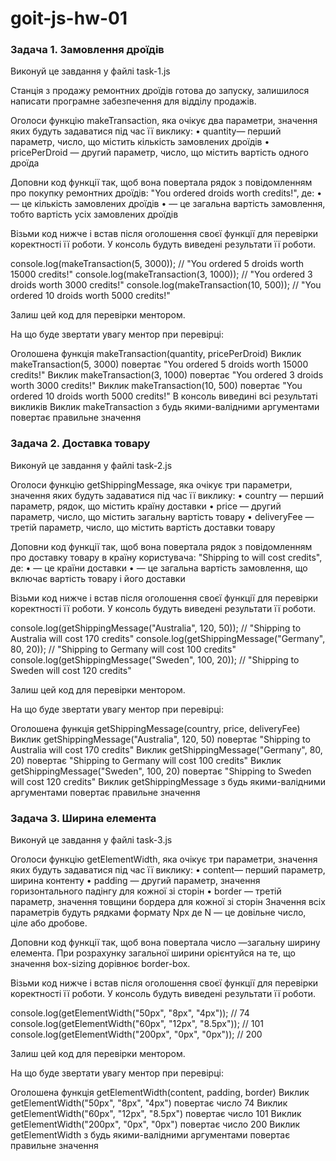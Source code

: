 # goit-js-hw-01

### Задача 1. Замовлення дроїдів

Виконуй це завдання у файлі task-1.js

Станція з продажу ремонтних дроїдів готова до запуску, залишилося написати
програмне забезпечення для відділу продажів.

Оголоси функцію makeTransaction, яка очікує два параметри, значення яких будуть
задаватися під час її виклику: • quantity— перший параметр, число, що містить
кількість замовлених дроїдів • pricePerDroid — другий параметр, число, що
містить вартість одного дроїда

Доповни код функції так, щоб вона повертала рядок з повідомленням про покупку
ремонтних дроїдів: "You ordered <quantity> droids worth <totalPrice> credits!",
де: • <quantity> — це кількість замовлених дроїдів • <totalPrice> — це загальна
вартість замовлення, тобто вартість усіх замовлених дроїдів

Візьми код нижче і встав після оголошення своєї функції для перевірки
коректності її роботи. У консоль будуть виведені результати її роботи.

console.log(makeTransaction(5, 3000)); // "You ordered 5 droids worth 15000
credits!" console.log(makeTransaction(3, 1000)); // "You ordered 3 droids worth
3000 credits!" console.log(makeTransaction(10, 500)); // "You ordered 10 droids
worth 5000 credits!"

Залиш цей код для перевірки ментором.

На що буде звертати увагу ментор при перевірці:

Оголошена функція makeTransaction(quantity, pricePerDroid) Виклик
makeTransaction(5, 3000) повертає "You ordered 5 droids worth 15000 credits!"
Виклик makeTransaction(3, 1000) повертає "You ordered 3 droids worth 3000
credits!" Виклик makeTransaction(10, 500) повертає "You ordered 10 droids worth
5000 credits!" В консоль виведині всі результаті викликів Виклик makeTransaction
з будь якими-валідними аргументами повертає правильне значення

### Задача 2. Доставка товару

Виконуй це завдання у файлі task-2.js

Оголоси функцію getShippingMessage, яка очікує три параметри, значення яких
будуть задаватися під час її виклику: • country — перший параметр, рядок, що
містить країну доставки • price — другий параметр, число, що містить загальну
вартість товару • deliveryFee — третій параметр, число, що містить вартість
доставки товару

Доповни код функції так, щоб вона повертала рядок з повідомленням про доставку
товару в країну користувача: "Shipping to <country> will cost <totalPrice>
credits", де: • <country> — це країни доставки • <totalPrice> — це загальна
вартість замовлення, що включає вартість товару і його доставки

Візьми код нижче і встав після оголошення своєї функції для перевірки
коректності її роботи. У консоль будуть виведені результати її роботи.

console.log(getShippingMessage("Australia", 120, 50)); // "Shipping to Australia
will cost 170 credits" console.log(getShippingMessage("Germany", 80, 20)); //
"Shipping to Germany will cost 100 credits"
console.log(getShippingMessage("Sweden", 100, 20)); // "Shipping to Sweden will
cost 120 credits"

Залиш цей код для перевірки ментором.

На що буде звертати увагу ментор при перевірці:

Оголошена функція getShippingMessage(country, price, deliveryFee) Виклик
getShippingMessage("Australia", 120, 50) повертає "Shipping to Australia will
cost 170 credits" Виклик getShippingMessage("Germany", 80, 20) повертає
"Shipping to Germany will cost 100 credits" Виклик getShippingMessage("Sweden",
100, 20) повертає "Shipping to Sweden will cost 120 credits" Виклик
getShippingMessage з будь якими-валідними аргументами повертає правильне
значення

### Задача 3. Ширина елемента

Виконуй це завдання у файлі task-3.js

Оголоси функцію getElementWidth, яка очікує три параметри, значення яких будуть
задаватися під час її виклику: • content— перший параметр, ширина контенту •
padding — другий параметр, значення горизонтального падінгу для кожної зі сторін
• border — третій параметр, значення товщини бордера для кожної зі сторін
Значення всіх параметрів будуть рядками формату Npx де N — це довільне число,
ціле або дробове.

Доповни код функції так, щоб вона повертала число —загальну ширину елемента. При
розрахунку загальної ширини орієнтуйся на те, що значення box-sizing дорівнює
border-box.

Візьми код нижче і встав після оголошення своєї функції для перевірки
коректності її роботи. У консоль будуть виведені результати її роботи.

console.log(getElementWidth("50px", "8px", "4px")); // 74
console.log(getElementWidth("60px", "12px", "8.5px")); // 101
console.log(getElementWidth("200px", "0px", "0px")); // 200

Залиш цей код для перевірки ментором.

На що буде звертати увагу ментор при перевірці:

Оголошена функція getElementWidth(content, padding, border) Виклик
getElementWidth("50px", "8px", "4px") повертає число 74 Виклик
getElementWidth("60px", "12px", "8.5px") повертає число 101 Виклик
getElementWidth("200px", "0px", "0px") повертає число 200 Виклик getElementWidth
з будь якими-валідними аргументами повертає правильне значення
